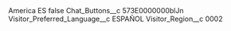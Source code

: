 <?xml version="1.0" encoding="UTF-8"?>
<CustomMetadata xmlns="http://soap.sforce.com/2006/04/metadata" xmlns:xsi="http://www.w3.org/2001/XMLSchema-instance" xmlns:xsd="http://www.w3.org/2001/XMLSchema">
    <label>America ES</label>
    <protected>false</protected>
    <values>
        <field>Chat_Buttons__c</field>
        <value xsi:type="xsd:string">573E0000000blJn</value>
    </values>
    <values>
        <field>Visitor_Preferred_Language__c</field>
        <value xsi:type="xsd:string">ESPAÑOL</value>
    </values>
    <values>
        <field>Visitor_Region__c</field>
        <value xsi:type="xsd:string">0002</value>
    </values>
</CustomMetadata>
